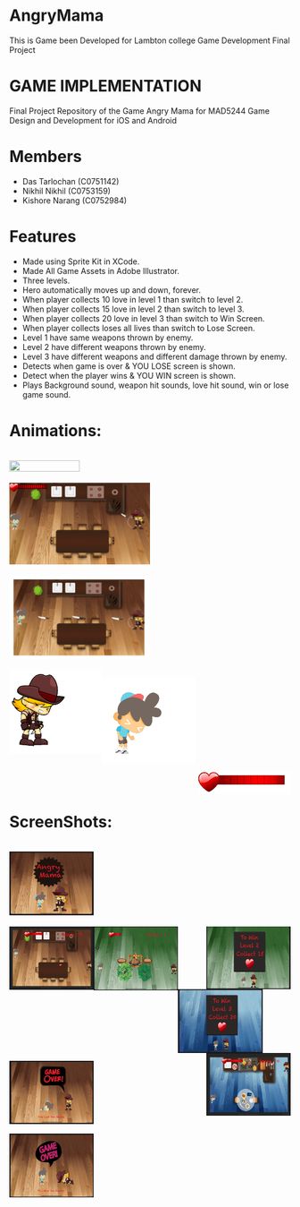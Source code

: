 # AngryMama
 This is Game been Developed for Lambton college Game Development Final Project
 
# GAME IMPLEMENTATION
Final Project Repository of the Game Angry Mama for MAD5244 Game Design and Development for iOS and Android

# Members
- Das Tarlochan (C0751142)<br>
- Nikhil Nikhil (C0753159)<br>
- Kishore Narang (C0752984)<br>

# Features
- Made using Sprite Kit in XCode.
- Made All Game Assets in Adobe Illustrator.
- Three levels.
- Hero automatically moves up and down, forever.
- When player collects 10 love in level 1 than switch to level 2.
- When player collects 15 love in level 2 than switch to level 3.
- When player collects 20 love in level 3 than switch to Win Screen.
- When player collects loses all lives than switch to Lose Screen.
- Level 1 have same weapons thrown by enemy.
- Level 2 have different weapons thrown by enemy.
- Level 3 have different weapons and different damage thrown by enemy.
- Detects when game is over & YOU LOSE screen is shown.
- Detect when the player wins & YOU WIN screen is shown.
- Plays Background sound, weapon hit sounds, love hit sound, win or lose game sound.

# Animations:
<br>
<img
src="Screenshots/gameplay.gif"
raw=true
width="50%"
height = "40%"
/> 
<br>
<br>
<img
src="Screenshots/GameAnimation.gif"
raw=true
width="50%"
height = "40%"
/> 
<br>
<br>
<img
src="Screenshots/GameMake.gif"
raw=true
width="50%"
height = "40%"
/> 
<br>
<br>
<img
src="Screenshots/MamaAnimation.gif"
raw=true
align="left"
width="33%"
height = "28%"
/> 

<img
src="Screenshots/BoyAnimation.gif"
raw=true
align="center"
width="33%"
height = "28%"
/> 

<img
src="Screenshots/HealthMeterAnimation.gif"
raw=true
align="right"
width="33%"
height = "28%"
/> 
<br>
<br>
# ScreenShots:
<br>
<img
src="Screenshots/TitleScreen.png"
raw=true
width="30%"
height = "20%"
/> 
<br>
<br>
<img
src="Screenshots/1.png"
raw=true
align="left"
width="30%"
height = "20%"
/> 
<img
src="Screenshots/Instruction2.png"
raw=true
align="right"
width=30%"
height = "20%"
/> 
<img
src="Screenshots/4.png"
raw=true
align="left"
width="30%"
height = "20%"
/> 
<img
src="Screenshots/Instruction3.png"
raw=true
align="center"
width="30%"
height = "20%"
/> 
<img
src="Screenshots/5.png"
raw=true
align="right"
width="30%"
height = "20%"
/> 

<img
src="Screenshots/GameLose.png"
raw=true
width="30%"
height = "20%"
/> 

<img
src="Screenshots/GameWin.png"
raw=true
width="30%"
height = "20%"
/> 
<br>
